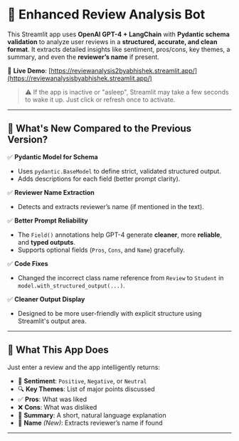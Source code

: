# 🧠 Enhanced Review Analysis Bot

This Streamlit app uses **OpenAI GPT-4 + LangChain** with **Pydantic schema validation** to analyze user reviews in a **structured, accurate, and clean format**. It extracts detailed insights like sentiment, pros/cons, key themes, a summary, and even the **reviewer’s name** if present.

🔗 **Live Demo**: [https://reviewanalysis2byabhishek.streamlit.app/](https://reviewanalysisbyabhishek.streamlit.app/)

> ⚠️ If the app is inactive or "asleep", Streamlit may take a few seconds to wake it up. Just click or refresh once to activate.

---

## 🚀 What's New Compared to the Previous Version?

✅ **Pydantic Model for Schema**  
- Uses `pydantic.BaseModel`  to define strict, validated structured output.
- Adds descriptions for each field (better prompt clarity).
  
✅ **Reviewer Name Extraction**  
- Detects and extracts reviewer’s name (if mentioned in the text).

✅ **Better Prompt Reliability**  
- The `Field()` annotations help GPT-4 generate **cleaner**, more **reliable**, and **typed outputs**.
- Supports optional fields (`Pros`, `Cons`, and `Name`) gracefully.

✅ **Code Fixes**  
- Changed the incorrect class name reference from `Review` to `Student` in `model.with_structured_output(...)`.

✅ **Cleaner Output Display**  
- Designed to be more user-friendly with explicit structure using Streamlit's output area.

---

## 💬 What This App Does

Just enter a review and the app intelligently returns:

- 🎯 **Sentiment**: `Positive`, `Negative`, or `Neutral`
- 🔍 **Key Themes**: List of major points discussed
- ✅ **Pros**: What was liked
- ❌ **Cons**: What was disliked
- 🧾 **Summary**: A short, natural language explanation
- 🧑 **Name** *(New)*: Extracts reviewer’s name if found

---

